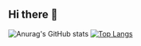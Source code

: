 ## Hi there 👋

<!--
**fklovely/fklovely** is a ✨ _special_ ✨ repository because its `README.md` (this file) appears on your GitHub profile.

Here are some ideas to get you started:

- 🔭 I’m currently working on ...
- 🌱 I’m currently learning ...
- 👯 I’m looking to collaborate on ...
- 🤔 I’m looking for help with ...
- 💬 Ask me about ...
- 📫 How to reach me: ...
- 😄 Pronouns: ...
- ⚡ Fun fact: ...
-->

![Anurag's GitHub stats](https://github-readme-stats.vercel.app/api?username=fklovely&show_icons=true&theme=radical)
[![Top Langs](https://github-readme-stats.vercel.app/api/top-langs/?username=fklovely)](https://github.com/anuraghazra/github-readme-stats)
